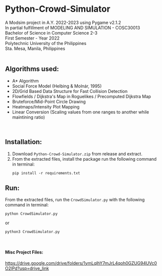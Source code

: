 # Python-Crowd-Simulator
A Modsim project in A.Y. 2022-2023 using Pygame v2.1.2 <br />
In partial fulfillment of MODELING AND SIMULATION - COSC30013 <br />
Bachelor of Science in Computer Science 2-3 <br />
First Semester - Year 2022  <br />
Polytechnic University of the Philippines <br />
Sta. Mesa, Manila, Philippines <br />
<br />

## Algorithms used:
- A* Algorithm
- Social Force Model (Helbing & Molnár, 1995) 
- 2D/Grid Based Data Structure for Fast Collision Detection
- Flowfields / Dijkstra's Map in Roguelikes / Precomputed Dijkstra Map
- Bruteforce/Mid-Point Circle Drawing 
- Heatmaps/Intensity Plot Mapping
- Linear Conversion (Scaling values from one ranges to another while maintining ratio)
<br />

## Installation:
1. Download ` Python-Crowd-Simulator.zip ` from release and extract.
2. From the extracted files, install the package run the following command in terminal:
   ```
   pip install -r requirements.txt
   ```

## Run:
From the extracted files, run the `CrowdSimulator.py` with the following command in terminal: <br />
```
python CrowdSimulator.py
```
or <br />
```
python3 CrowdSimulator.py
```
<br />

#### Misc Project Files:
https://drive.google.com/drive/folders/1ymLqlhY7mJrL4qoh0GZUG94UVc0O2lPd?usp=drive_link


